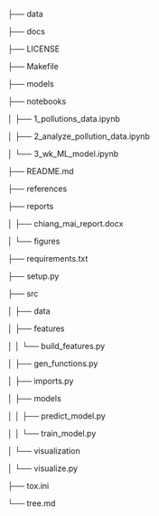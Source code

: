 ├── data

├── docs

├── LICENSE

├── Makefile

├── models

├── notebooks

│   ├── 1_pollutions_data.ipynb

│   ├── 2_analyze_pollution_data.ipynb

│   └── 3_wk_ML_model.ipynb

├── README.md

├── references

├── reports

│   ├── chiang_mai_report.docx

│   └── figures

├── requirements.txt

├── setup.py

├── src

│   ├── data

│   ├── features

│   │   └── build_features.py

│   ├── gen_functions.py

│   ├── imports.py

│   ├── models

│   │   ├── predict_model.py

│   │   └── train_model.py

│   └── visualization

│       └── visualize.py

├── tox.ini

└── tree.md

